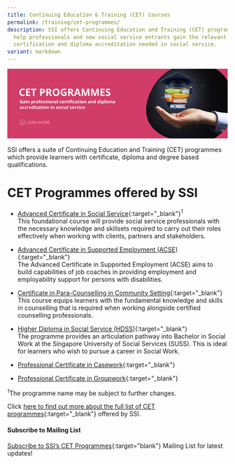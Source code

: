 ```yaml
---
title: Continuing Education & Training (CET) Courses
permalink: /training/cet-programmes/
description: SSI offers Continuing Education and Training (CET) programmes to
  help professionals and new social service entrants gain the relevant
  certification and diploma accreditation needed in social service.
variant: markdown
---
```

![Social Service Institute (SSI) Singapore - Continuing Education &amp; Training (CET) Courses](/images/cet-programmes-banner.png)

SSI offers a suite of Continuing Education and Training (CET) programmes which provide learners with certificate, diploma and degree based qualifications. 

# **CET Programmes offered by SSI**

-   [Advanced Certificate in Social Service](/training/cet-programmes/advanced-certificate-in-social-service/){:target="_blank"}<sup>1</sup>
<br> This foundational course will provide social service professionals with the necessary knowledge and skillsets required to carry out their roles effectively when working with clients, partners and stakeholders. 

-   [Advanced Certificate in Supported Employment (ACSE)](/training/cet-programmes/advance-certificate-in-supported-employment/){:target="_blank"}  <br>The Advanced Certificate in Supported Employment (ACSE) aims to build capabilities of job coaches in providing employment and employability support for persons with disabilities.

-   [Certificate in Para-Counselling in Community Setting](/training/cet-programmes/certificate-in-para-counselling/){:target="_blank"}  <br>This course equips learners with the fundamental knowledge and skills in counselling that is required when working alongside certified counselling professionals.

-   [Higher Diploma in Social Service (HDSS)](/training/cet-programmes/higher-diploma-in-social-service/){:target="_blank"}
<br>The programme provides an articulation pathway into Bachelor in Social Work at the Singapore University of Social Services (SUSS). This is ideal for learners who wish to pursue a career in Social Work. 

- [Professional Certificate in Casework](https://www.ssi.gov.sg/training/cet-programmes/professional-certificate-in-casework/){:target="_blank"}

- [Professional Certificate in Groupwork](https://www.ssi.gov.sg/training/cet-programmes/professional-certificate-in-group-work/){:target="_blank"}

<sup>1</sup>The programme name may be subject to further changes.

Click [here to find out more about the full list of CET programmes](https://iltms.ssi.gov.sg/registration#/Course){:target="_blank"} offered by SSI.


#### **Subscribe to Mailing List**

[Subscribe to SSI’s CET Programmes](https://form.gov.sg/#!/62062a0f8cb95c001235e55d){:target="blank"} Mailing List for latest updates!
